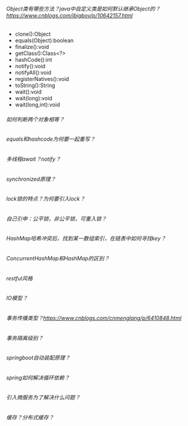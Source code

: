 ###### Object类有哪些方法？java中自定义类是如何默认继承Object的？https://www.cnblogs.com/ibigboy/p/10642157.html
- clone():Object
- equals(Object):boolean
- finalize():void
- getClass():Class<?>
- hashCode():int
- notify():void
- notifyAll():void
- registerNatives():void
- toString():String
- wait():void
- wait(long):void
- wait(long,int):void
###### 如何判断两个对象相等？
###### equals和hashcode为何要一起重写？
###### 多线程await？notify？
###### synchronized原理？
###### lock锁的特点？为何要引入lock？
###### 自己引申：公平锁，非公平锁，可重入锁？
###### HashMap哈希冲突后，找到某一数组索引，在链表中如何寻找key？
###### ConcurrentHashMap和HashMap的区别？
###### restful风格
###### IO模型？
###### 事务传播类型？https://www.cnblogs.com/cnmenglang/p/6410848.html
###### 事务隔离级别？
###### springboot自动装配原理？
###### spring如何解决循环依赖？
###### 引入微服务为了解决什么问题？
###### 缓存？分布式缓存？
